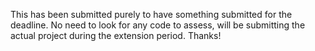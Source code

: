 This has been submitted purely to have something submitted for the deadline. No need to look for any code to assess, will be submitting the actual project during the extension period. Thanks!


